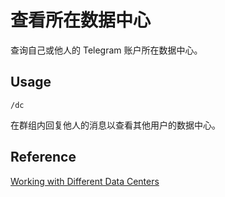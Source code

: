 # 查看所在数据中心

查询自己或他人的 Telegram 账户所在数据中心。

## Usage

```
/dc
```

在群组内回复他人的消息以查看其他用户的数据中心。

## Reference

[Working with Different Data Centers](https://core.telegram.org/api/datacenter)
